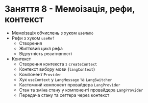 # Заняття 8 - Мемоізація, рефи, контекст

- Мемоізація обчислень з хуком `useMemo`
- Рефи з хуком `useRef`
  - Створення
  - Життєвий цикл рефа
  - Відсутність реактивності
- Контекст
  - Створення контекста з `createContext`
  - Контекст вибору мови (`langContext`)
  - Компонент `Provider`
  - Хук `useContext` у `LangMessage` та `LangSwitcher`
  - Кастомний компонент провайдера `LangProvider`
  - Стан та зміна стану у компоненті провайдера `LangProvider`
  - Передача стану та сеттера через контекст
